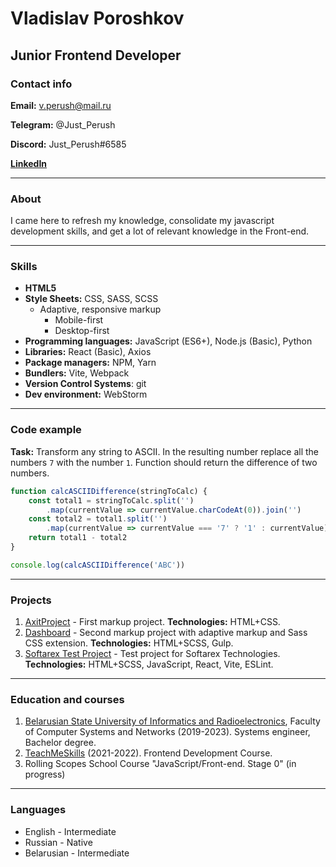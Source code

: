 # Vladislav Poroshkov


## Junior Frontend Developer


### Contact info

**Email:** v.perush@mail.ru

**Telegram:** @Just_Perush

**Discord:** Just_Perush#6585

[**LinkedIn**](https://www.linkedin.com/in/vladislav-poroshkov/)

***

### About

I came here to refresh my knowledge, consolidate my javascript development skills, and get a lot of relevant knowledge in the Front-end.

***

### Skills

- **HTML5**
- **Style Sheets:** CSS, SASS, SCSS
    - Adaptive, responsive markup
        - Mobile-first
        - Desktop-first
- **Programming languages:** JavaScript (ES6+), Node.js (Basic), Python
- **Libraries:** React (Basic), Axios
- **Package managers:** NPM, Yarn
- **Bundlers:** Vite, Webpack
- **Version Control Systems**: git
- **Dev environment:** WebStorm


***

### Code example

**Task:** Transform any string to ASCII. In the resulting number replace all the numbers `7` with the number `1`.
Function should return the difference of two numbers.

```javascript
function calcASCIIDifference(stringToCalc) {
    const total1 = stringToCalc.split('')
        .map(currentValue => currentValue.charCodeAt(0)).join('')
    const total2 = total1.split('')
        .map(currentValue => currentValue === '7' ? '1' : currentValue).join('')
    return total1 - total2
}

console.log(calcASCIIDifference('ABC'))
```
***

### Projects
1. [AxitProject](https://github.com/JustPerush/AxitProject) - First markup project. **Technologies:** HTML+CSS.
2. [Dashboard](https://github.com/JustPerush/Dashboard) - Second markup project with adaptive markup and Sass CSS extension. **Technologies:** HTML+SCSS, Gulp.
3. [Softarex Test Project](https://github.com/JustPerush/softarex-test-project) - Test project for Softarex Technologies. **Technologies:** HTML+SCSS, JavaScript, React, Vite, ESLint.

***

### Education and courses

1. [Belarusian State University of Informatics and Radioelectronics](https://www.bsuir.by/), Faculty of Computer Systems and Networks (2019-2023). Systems engineer, Bachelor degree.
2. [TeachMeSkills](https://teachmeskills.by/) (2021-2022). Frontend Development Course.
3. Rolling Scopes School Course "JavaScript/Front-end. Stage 0" (in progress)

***

### Languages 

- English - Intermediate
- Russian - Native
- Belarusian - Intermediate
